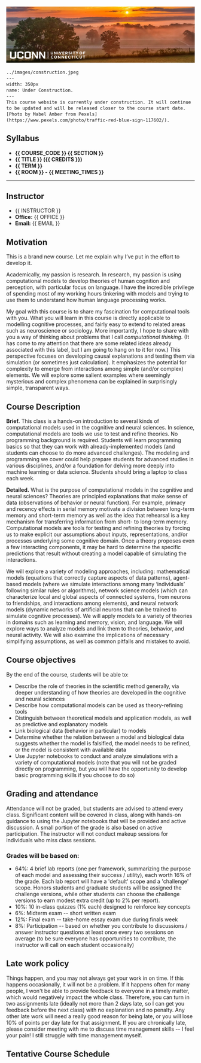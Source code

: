 ![](../images/uconn-header.png)

``` {figure}
../images/construction.jpeg
---
width: 350px
name: Under Construction.
---
This course website is currently under construction. It will continue to be updated and will be released closer to the course start date. [Photo by Mabel Amber from Pexels](https://www.pexels.com/photo/traffic-red-blue-sign-117602/).
```

## Syllabus

- **{{ COURSE_CODE }} {{ SECTION }}**
- **{{ TITLE }} ({{ CREDITS }})**
- **{{ TERM }}**
- **{{ ROOM }} - {{ MEETING_TIMES }}**

---

## Instructor

- {{ INSTRUCTOR }}
- **Office:** {{ OFFICE }}
- **Email:** {{ EMAIL }}

## Motivation
This is a brand new course. Let me explain why I’ve put in the effort to develop it.

Academically, my passion is research. In research, my passion is using computational models to develop theories of human cognition and perception, with particular focus on language. I have the incredible privilege of spending most of my working hours tinkering with models and trying to use them to understand how human language processing works.

My goal with this course is to share my fascination for computational tools with you. What you will learn in this course is directly applicable to modelling cognitive processes, and fairly easy to extend to related areas such as neuroscience or sociology. More importantly, I hope to share with you a way of thinking about problems that I call *computational thinking*. (It has come to my attention that there are some related ideas already associated with this label, but I am going to hang on to it for now.) This perspective focuses on developing causal explanations and testing them via simulation (or sometimes just calculation). It emphasizes the potential for complexity to emerge from interactions among simple (and/or complex) elements. We will explore some salient examples where seemingly mysterious and complex phenomena can be explained in surprisingly simple, transparent ways.

## Course Description

**Brief.**
This class is a hands-on introduction to several kinds of computational models used in the cognitive and neural sciences. In science, computational models are tools we use to test and refine theories. No programming background is required. Students will learn programming basics so that they can work with already-implemented models (and students can choose to do more advanced challenges). The modeling and programming we cover could help prepare students for advanced studies in various disciplines, and/or a foundation for delving more deeply into machine learning or data science. Students should bring a laptop to class each week.

**Detailed.**
What is the purpose of computational models in the cognitive and neural sciences? Theories are principled explanations that make sense of data (observations of behavior or neural function). For example, primacy and recency effects in serial memory motivate a division between long-term memory and short-term memory as well as the idea that rehearsal is a key mechanism for transferring information from short- to long-term memory. Computational models are tools for testing and refining theories by forcing us to make explicit our assumptions about inputs, representations, and/or processes underlying some cognitive domain. Once a theory proposes even a few interacting components, it may be hard to determine the specific predictions that result without creating a model capable of simulating the interactions.

We will explore a variety of modeling approaches, including: mathematical models (equations that correctly capture aspects of data patterns), agent-based models (where we simulate interactions among many ‘individuals’ following similar rules or algorithms), network science models (which can characterize local and global aspects of connected systems, from neurons to friendships, and interactions among elements), and neural network models (dynamic networks of artificial neurons that can be trained to simulate cognitive processes). We will apply models to a variety of theories in domains such as learning and memory, vision, and language. We will explore ways to analyze models and link them to theories, behavior, and neural activity. We will also examine the implications of necessary simplifying assumptions, as well as common pitfalls and mistakes to avoid.

## Course objectives
By the end of the course, students will be able to:
- Describe the role of theories in the scientific method generally, via deeper   understanding of how theories are developed in the cognitive and neural sciences
- Describe how computational models can be used as theory-refining tools
- Distinguish between theoretical models and application models, as well as predictive and explanatory models
- Link biological data (behavior in particular) to models
- Determine whether the relation between a model and biological data suggests whether the model is falsified, the model needs to be refined, or the model is consistent with available data
- Use Jupyter notebooks to conduct and analyze simulations with a variety of computational models (note that you will not be graded directly on programming, but you will have the opportunity to develop basic programming skills if you choose to do so)

## Grading and attendance
Attendance will not be graded, but students are advised to attend every class. Significant content will be covered in class, along with hands-on guidance to using the Jupyter notebooks that will be provided and active discussion. A small portion of the grade is also based on active participation. The instructor will not conduct makeup sessions for individuals who miss class sessions.

### Grades will be based on:
- 64%: 4 brief lab reports (one per framework, summarizing the purpose of each model and assessing their success / utility), each worth 16% of the grade. Each lab report will have a 'default' scope and a 'challenge' scope. Honors students and graduate students will be assigned the challenge versions, while other students can choose the challenge versions to earn modest extra credit (up to 2% per report).
- 10%: 10 in-class quizzes (1% each) designed to reinforce key concepts
- 6%: Midterm exam -- short written exam
- 12%: Final exam -- take-home essay exam due during finals week
- 8%: Participation -- based on whether you contribute to discussions / answer instructor questions at least once every two sessions on average (to be sure everyone has opportunities to contribute, the instructor will call on each student occasionally)

## Late work policy
Things happen, and you may not always get your work in on time. If this happens occasionally, it will not be a problem. If it happens often for many people, I won't be able to provide feedback to everyone in a timely matter, which would negatively impact the whole class. Therefore, you can turn in two assignments late (ideally not more than 2 days late, so I can get you feedback before the next class) with no explanation and no penalty. Any other late work will need a really good reason for being late, or you will lose 10% of points per day late for that assignment. If you are chronically late, please consider meeting with me to discuss time management skills -- I feel your pain! I still struggle with time management myself.


## Tentative Course Schedule

```{include} syllabus_bits/schedule.md
```

```{include} syllabus_bits/policies.md
```
